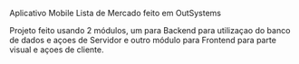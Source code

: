 Aplicativo Mobile Lista de Mercado feito em OutSystems

Projeto feito usando 2 módulos, um para Backend para utilizaçao do banco de dados e açoes de Servidor e
outro módulo para Frontend para parte visual e açoes de cliente.
